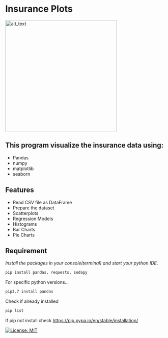 # Insurance Plots
[<img alt="alt_text" width="350px" src="https://user-images.githubusercontent.com/108591389/200417011-f18f7b02-c8e4-4247-9838-30b0636375c2.png" />](https://www.kaggle.com/datasets/teertha/ushealthinsurancedataset)
## This program visualize the insurance data using:
- Pandas
- numpy
- matplotlib
- seaborn

## Features

- Read CSV file as DataFrame
- Prepare the dataset
- Scatterplots
- Regression Models
- Histograms
- Bar Charts
- Pie Charts

## Requirement
*Install the packages in your console(terminal) and start your python IDE*.
```sh
pip install pandas, requests, sodapy
```

For specific python versions...

```sh
pip3.7 install pandas
```
Check if already installed
```sh
pip list
```
If pip not install check https://pip.pypa.io/en/stable/installation/


[![License: MIT](https://img.shields.io/badge/License-MIT-yellow.svg)](https://opensource.org/licenses/MIT)

